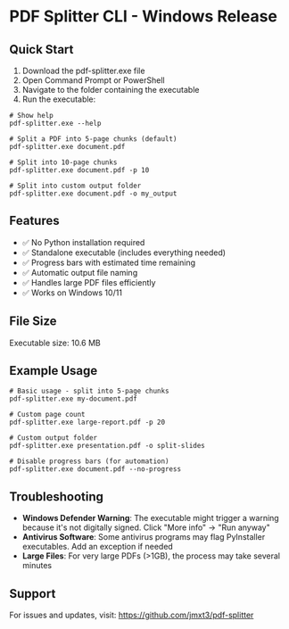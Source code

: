 # PDF Splitter CLI - Windows Release

## Quick Start

1. Download the pdf-splitter.exe file
2. Open Command Prompt or PowerShell
3. Navigate to the folder containing the executable
4. Run the executable:

```
# Show help
pdf-splitter.exe --help

# Split a PDF into 5-page chunks (default)
pdf-splitter.exe document.pdf

# Split into 10-page chunks
pdf-splitter.exe document.pdf -p 10

# Split into custom output folder
pdf-splitter.exe document.pdf -o my_output
```

## Features

- ✅ No Python installation required
- ✅ Standalone executable (includes everything needed)
- ✅ Progress bars with estimated time remaining
- ✅ Automatic output file naming
- ✅ Handles large PDF files efficiently
- ✅ Works on Windows 10/11

## File Size

Executable size: 10.6 MB

## Example Usage

```
# Basic usage - split into 5-page chunks
pdf-splitter.exe my-document.pdf

# Custom page count
pdf-splitter.exe large-report.pdf -p 20

# Custom output folder
pdf-splitter.exe presentation.pdf -o split-slides

# Disable progress bars (for automation)
pdf-splitter.exe document.pdf --no-progress
```

## Troubleshooting

- **Windows Defender Warning**: The executable might trigger a warning because it's not digitally signed. Click "More info" → "Run anyway"
- **Antivirus Software**: Some antivirus programs may flag PyInstaller executables. Add an exception if needed
- **Large Files**: For very large PDFs (>1GB), the process may take several minutes

## Support

For issues and updates, visit: https://github.com/jmxt3/pdf-splitter
